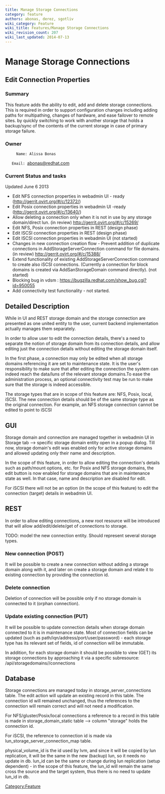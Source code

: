 ```yaml
---
title: Manage Storage Connections
category: feature
authors: abonas, derez, sgotliv
wiki_category: Feature
wiki_title: Features/Manage Storage Connections
wiki_revision_count: 207
wiki_last_updated: 2014-07-13
---
```


# Manage Storage Connections

## Edit Connection Properties

### Summary

This feature adds the ability to edit, add and delete storage connections. This is required in order to support configuration changes including adding paths for multipathing, changes of hardware, and ease failover to remote sites. by quickly switching to work with another storage that holds a backup/sync of the contents of the current storage in case of primary storage failure.

### Owner

         Name: Alissa Bonas
`   Email: `<abonas@redhat.com>

### Current Status and tasks

Updated June 6 2013

*   Edit NFS connection properties in webadmin UI - ready (http://gerrit.ovirt.org/#/c/12372/)
*   Edit Posix connection properties in webadmin UI -ready (http://gerrit.ovirt.org/#/c/13640/)
*   Allow deleting a connection only when it is not in use by any storage domain/direct lun. (in review) <http://gerrit.ovirt.org/#/c/15269/>
*   Edit NFS, Posix connection properties in REST (design phase)
*   Edit ISCSI connection properties in REST (design phase)
*   Edit ISCSI connection properties in webadmin UI (not started)
*   Changes in new connection creation flow - Prevent addition of duplicate connections in AddStorageServerConnection command for file domains. (in review) <http://gerrit.ovirt.org/#/c/15388/>
*   Extend functionality of existing AddStorageServerConnection command to create also iSCSI connections. (Currently a connection for block domains is created via AddSanStorageDomain command directly). (not started)
*   Blocking bug in vdsm : <https://bugzilla.redhat.com/show_bug.cgi?id=950055>
*   Add connectivity test functionality - not started.

## Detailed Description

While in UI and REST storage domain and the storage connection are presented as one united entity to the user, current backend implementation actually manages them separately.

In order to allow user to edit the connection details, there's a need to separate the notion of storage domain from its connection details, and allow editing just the connection details without editing the storage domain itself.

In the first phase, a connection may only be edited when all storage domains referencing it are set to maintenance state. It is the user's responsibility to make sure that after editing the connection the system can indeed reach the data/luns of the relevant storage domains.To ease the administration process, an optional connectivity test may be run to make sure that the storage is indeed accessible.

The storage types that are in scope of this feature are: NFS, Posix, local, iSCSI. The new connection details should be of the same storage type as the original connection. For example, an NFS storage connection cannot be edited to point to iSCSI

## GUI

Storage domain and connection are managed together in webadmin UI in Storage tab --> specific storage domain entity open in a popup dialog. Till now, storage domain's edit was enabled only for active storage domains and allowed updating only their name and description.

In the scope of this feature, in order to allow editing the connection's details such as path/mount options, etc. for Posix and NFS storage domains, the edit button is now enabled for storage domains that are in maintenance state as well. In that case, name and description are disabled for edit.

For iSCSI there will not be an option (in the scope of this feature) to edit the connection (target) details in webadmin UI.

## REST

In order to allow editing connections, a new root resource will be introduced that will allow add/edit/delete/get of connections to storage.

TODO: model the new connection entity. Should represent several storage types.

### New connection (POST)

It will be possible to create a new connection without adding a storage domain along with it, and later on create a storage domain and relate it to existing connection by providing the connection id.

### Delete connection

Deletion of connection will be possible only if no storage domain is connected to it (orphan connection).

### Update existing connection (PUT)

It will be possible to update connection details when storage domain connected to it is in maintenance state. Most of connection fields can be updated (such as path/iqn/address/port/user/password) - each storage type has its relevant set of fields, id of connection will be immutable.

In addition, for each storage domain it should be possible to view (GET) its storage connections by approaching it via a specific subresource: /api/storagedomains/<storageDomainId>/connections

## Database

Storage connections are managed today in storage_server_connections table. The edit action will update an existing record in this table. The connection id will remained unchanged, thus the references to the connection will remain correct and will not need a modification.

For NFS/gluster/Posix/local connections a reference to a record in this table is made in storage_domain_static table --> column "storage" holds the connection id.

For iSCSI, the reference to connection id is made via lun_storage_server_connection_map table.

physical_volume_id is the id used by lvm, and since it will be copied by lun replication, it will be the same in the new (backup) lun, so it needs no update in db. lun_id can be the same or change during lun replication (setup dependent) - in the scope of this feature, the lun_id will remain the same cross the source and the target system, thus there is no need to update lun_id in db.

<Category:Feature>
